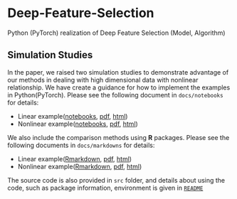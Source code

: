 # Deep-Feature-Selection
Python (PyTorch) realization of Deep Feature Selection (Model, Algorithm)

## Simulation Studies
In the paper, we raised two simulation studies to demonstrate advantage of our methods in dealing with high dimensional data with nonlinear relationship. We have create a guidance for how to implement the examples in Python(PyTorch). Please see the following document in `docs/notebooks` for details:

* Linear example([notebooks](docs/notebooks/Linear_example.ipynb), [pdf](docs/notebooks/Linear_example.pdf), [html](docs/notebooks/Linear_example.html))
* Nonlinear example([notebooks](docs/notebooks/Nonlinear_example.ipynb), [pdf](docs/notebooks/Nonlinear_example.pdf), [html](docs/notebooks/Nonlinear_example.html))

We also include the comparison methods using __R__ packages. Please see the following documents in `docs/markdowns` for details:
* Linear example([Rmarkdown](docs/markdowns/linear_example.Rmd), [pdf](docs/markdowns/linear_example.Rmd), [html](docs/markdowns/linear_example.Rmd))
* Nonlinear example([Rmarkdown](docs/markdowns/nonlinear_example.Rmd), [pdf](docs/markdowns/nonlinear_example.Rmd), [html](docs/markdowns/nonlinear_example.Rmd))

The source code is also provided in `src` folder, and details about using the code, such as package information, environment is given in [`README`](src/README.md)
